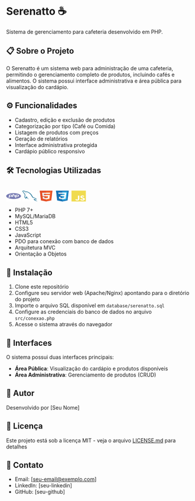 # Serenatto ☕

Sistema de gerenciamento para cafeteria desenvolvido em PHP.

## 📋 Sobre o Projeto

O Serenatto é um sistema web para administração de uma cafeteria, permitindo o gerenciamento completo de produtos, incluindo cafés e alimentos. O sistema possui interface administrativa e área pública para visualização do cardápio.

## ⚙️ Funcionalidades

- Cadastro, edição e exclusão de produtos
- Categorização por tipo (Café ou Comida)
- Listagem de produtos com preços
- Geração de relatórios
- Interface administrativa protegida
- Cardápio público responsivo

## 🛠️ Tecnologias Utilizadas

<div style="display: inline_block"><br>
  <img align="center" alt="PHP" height="30" width="40" src="https://raw.githubusercontent.com/devicons/devicon/master/icons/php/php-plain.svg">
  <img align="center" alt="MySQL" height="30" width="40" src="https://raw.githubusercontent.com/devicons/devicon/master/icons/mysql/mysql-original.svg">
  <img align="center" alt="HTML" height="30" width="40" src="https://raw.githubusercontent.com/devicons/devicon/master/icons/html5/html5-original.svg">
  <img align="center" alt="CSS" height="30" width="40" src="https://raw.githubusercontent.com/devicons/devicon/master/icons/css3/css3-original.svg">
  <img align="center" alt="Js" height="30" width="40" src="https://raw.githubusercontent.com/devicons/devicon/master/icons/javascript/javascript-plain.svg">
</div>

- PHP 7+
- MySQL/MariaDB 
- HTML5
- CSS3
- JavaScript
- PDO para conexão com banco de dados
- Arquitetura MVC
- Orientação a Objetos

## 🚀 Instalação

1. Clone este repositório
2. Configure seu servidor web (Apache/Nginx) apontando para o diretório do projeto
3. Importe o arquivo SQL disponível em `database/serenatto.sql`
4. Configure as credenciais do banco de dados no arquivo `src/conexao.php`
5. Acesse o sistema através do navegador

## 📱 Interfaces

O sistema possui duas interfaces principais:

- **Área Pública**: Visualização do cardápio e produtos disponíveis
- **Área Administrativa**: Gerenciamento de produtos (CRUD)

## 👥 Autor

Desenvolvido por [Seu Nome]

## 📄 Licença

Este projeto está sob a licença MIT - veja o arquivo [LICENSE.md](LICENSE.md) para detalhes

## 📧 Contato

- Email: [seu-email@exemplo.com]
- LinkedIn: [seu-linkedin]
- GitHub: [seu-github]
